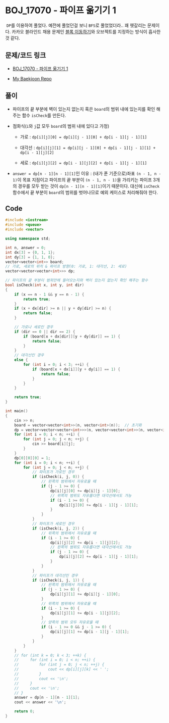 # BOJ_17070 - 파이프 옮기기 1

&nbsp;`DP`를 이용하여 풀었다. 예전에 풀었던걸 보니 `BFS`로 풀었었더라.. 꽤 헷갈리는 문제이다. 카카오 블라인드 채용 문제인 [블록 이동하기](https://programmers.co.kr/learn/courses/30/lessons/60063)와 오브젝트를 지정하는 방식이 흡사한 것 같다.

## 문제/코드 링크

- [BOJ_17070 - 파이프 옮기기 1](https://www.acmicpc.net/problem/17070)

- [My Baekjoon Repo](https://github.com/Meantint/Baekjoon)

## 풀이

- 파이프의 끝 부분에 벽이 있는지 없는지 혹은 `board`의 범위 내에 있는지를 확인 해주는 함수 `isCheck`를 만든다.

- 점화식(`i`와 `j`값 모두 `board`의 범위 내에 있다고 가정)

  - 가로 : `dp[i][j][0] = dp[i][j - 1][0] + dp[i - 1][j - 1][1]`

  - 대각선 : `dp[i][j][1] = dp[i][j - 1][0] + dp[i - 1][j - 1][1] + dp[i - 1][j][2]`

  - 세로 : `dp[i][j][2] = dp[i - 1][j][2] + dp[i - 1][j - 1][1]`

- `answer = dp[n - 1][n - 1][1]`인 이유 : (내가 푼 기준으로)좌표 `(n - 1, n - 1)`이 목표 지점이고 파이프의 끝 부분이 `(n - 1, n - 1)`을 가리키는 파이프 3개의 경우를 모두 받는 것이 `dp[n - 1][n - 1][1]`이기 때문이다. 대신에 `isCheck` 함수에서 끝 부분이 `board`의 범위를 벗어나므로 예외 케이스로 처리해줘야 한다.

## Code

```cpp
#include <iostream>
#include <queue>
#include <vector>

using namespace std;

int n, answer = 0;
int dx[3] = {0, 1, 1};
int dy[3] = {1, 1, 0};
vector<vector<int>> board;
// 가로, 세로의 위치 & 파이프 방향(0: 가로, 1: 대각선, 2: 세로)
vector<vector<vector<int>>> dp;

// 파이프의 끝 부분이 범위안에 들어오는지와 벽이 있는지 없는지 확인 해주는 함수
bool isCheck(int x, int y, int dir)
{
    if (x == n - 1 && y == n - 1) {
        return true;
    }
    if (x + dx[dir] >= n || y + dy[dir] >= n) {
        return false;
    }

    // 가로나 세로인 경우
    if (dir == 0 || dir == 2) {
        if (board[x + dx[dir]][y + dy[dir]] == 1) {
            return false;
        }
    }
    // 대각선인 경우
    else {
        for (int i = 0; i < 3; ++i) {
            if (board[x + dx[i]][y + dy[i]] == 1) {
                return false;
            }
        }
    }

    return true;
}

int main()
{
    cin >> n;
    board = vector<vector<int>>(n, vector<int>(n));  // 초기화
    dp = vector<vector<vector<int>>>(n, vector<vector<int>>(n, vector<int>(3, 0)));
    for (int i = 0; i < n; ++i) {
        for (int j = 0; j < n; ++j) {
            cin >> board[i][j];
        }
    }
    dp[0][0][0] = 1;
    for (int i = 0; i < n; ++i) {
        for (int j = 0; j < n; ++j) {
            // 파이프가 가로인 경우
            if (isCheck(i, j, 0)) {
                // 왼쪽의 범위에서 자유로울 때
                if (j - 1 >= 0) {
                    dp[i][j][0] += dp[i][j - 1][0];
                    // 위쪽의 범위도 자유롭다면 대각선에서도 가능
                    if (i - 1 >= 0) {
                        dp[i][j][0] += dp[i - 1][j - 1][1];
                    }
                }
            }
            // 파이프가 세로인 경우
            if (isCheck(i, j, 2)) {
                // 위쪽의 범위에서 자유로울 때
                if (i - 1 >= 0) {
                    dp[i][j][2] += dp[i - 1][j][2];
                    // 왼쪽의 범위도 자유롭다면 대각선에서도 가능
                    if (j - 1 >= 0) {
                        dp[i][j][2] += dp[i - 1][j - 1][1];
                    }
                }
            }
            // 파이프가 대각선인 경우
            if (isCheck(i, j, 1)) {
                // 왼쪽의 범위에서 자유로울 때
                if (j - 1 >= 0) {
                    dp[i][j][1] += dp[i][j - 1][0];
                }
                // 위쪽의 범위에서 자유로울 때
                if (i - 1 >= 0) {
                    dp[i][j][1] += dp[i - 1][j][2];
                }
                // 양쪽의 범위 모두 자유로울 때
                if (i - 1 >= 0 && j - 1 >= 0) {
                    dp[i][j][1] += dp[i - 1][j - 1][1];
                }
            }
        }
    }
    // for (int k = 0; k < 3; ++k) {
    //     for (int i = 0; i < n; ++i) {
    //         for (int j = 0; j < n; ++j) {
    //             cout << dp[i][j][k] << ' ';
    //         }
    //         cout << '\n';
    //     }
    //     cout << '\n';
    // }
    answer = dp[n - 1][n - 1][1];
    cout << answer << '\n';

    return 0;
}
```
